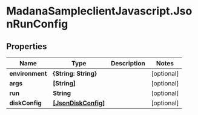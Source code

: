 # MadanaSampleclientJavascript.JsonRunConfig

## Properties

Name | Type | Description | Notes
------------ | ------------- | ------------- | -------------
**environment** | **{String: String}** |  | [optional] 
**args** | **[String]** |  | [optional] 
**run** | **String** |  | [optional] 
**diskConfig** | [**[JsonDiskConfig]**](JsonDiskConfig.md) |  | [optional] 


